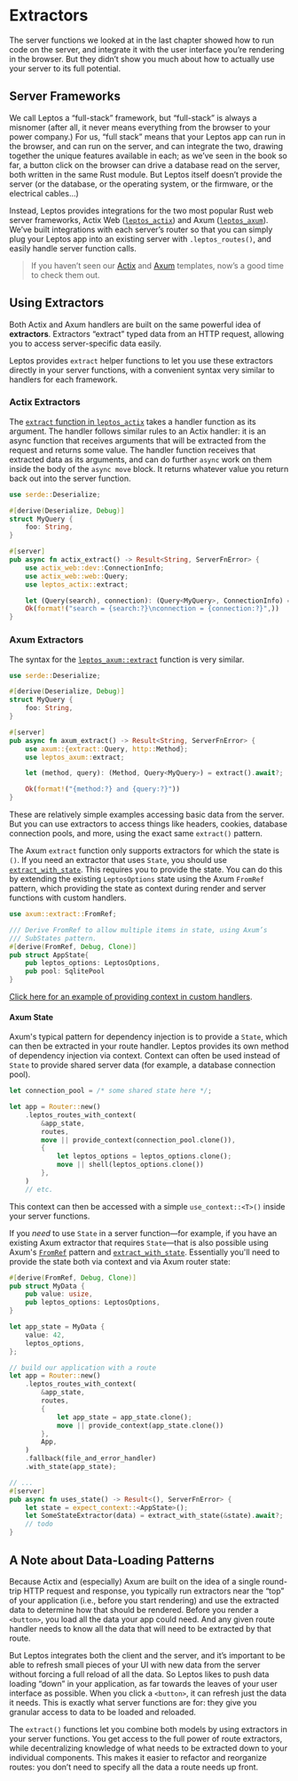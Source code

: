# Extractors

The server functions we looked at in the last chapter showed how to run code on the server, and integrate it with the user interface you’re rendering in the browser. But they didn’t show you much about how to actually use your server to its full potential.

## Server Frameworks

We call Leptos a “full-stack” framework, but “full-stack” is always a misnomer (after all, it never means everything from the browser to your power company.) For us, “full stack” means that your Leptos app can run in the browser, and can run on the server, and can integrate the two, drawing together the unique features available in each; as we’ve seen in the book so far, a button click on the browser can drive a database read on the server, both written in the same Rust module. But Leptos itself doesn’t provide the server (or the database, or the operating system, or the firmware, or the electrical cables...)

Instead, Leptos provides integrations for the two most popular Rust web server frameworks, Actix Web ([`leptos_actix`](https://docs.rs/leptos_actix/latest/leptos_actix/)) and Axum ([`leptos_axum`](https://docs.rs/leptos_axum/latest/leptos_axum/)). We’ve built integrations with each server’s router so that you can simply plug your Leptos app into an existing server with `.leptos_routes()`, and easily handle server function calls.

> If you haven’t seen our [Actix](https://github.com/leptos-rs/start) and [Axum](https://github.com/leptos-rs/start-axum) templates, now’s a good time to check them out.

## Using Extractors

Both Actix and Axum handlers are built on the same powerful idea of **extractors**. Extractors “extract” typed data from an HTTP request, allowing you to access server-specific data easily.

Leptos provides `extract` helper functions to let you use these extractors directly in your server functions, with a convenient syntax very similar to handlers for each framework.

### Actix Extractors

The [`extract` function in `leptos_actix`](https://docs.rs/leptos_actix/latest/leptos_actix/fn.extract.html) takes a handler function as its argument. The handler follows similar rules to an Actix handler: it is an async function that receives arguments that will be extracted from the request and returns some value. The handler function receives that extracted data as its arguments, and can do further `async` work on them inside the body of the `async move` block. It returns whatever value you return back out into the server function.

```rust
use serde::Deserialize;

#[derive(Deserialize, Debug)]
struct MyQuery {
    foo: String,
}

#[server]
pub async fn actix_extract() -> Result<String, ServerFnError> {
    use actix_web::dev::ConnectionInfo;
    use actix_web::web::Query;
    use leptos_actix::extract;

    let (Query(search), connection): (Query<MyQuery>, ConnectionInfo) = extract().await?;
    Ok(format!("search = {search:?}\nconnection = {connection:?}",))
}
```

### Axum Extractors

The syntax for the [`leptos_axum::extract`](https://docs.rs/leptos_axum/latest/leptos_axum/fn.extract.html) function is very similar.

```rust
use serde::Deserialize;

#[derive(Deserialize, Debug)]
struct MyQuery {
    foo: String,
}

#[server]
pub async fn axum_extract() -> Result<String, ServerFnError> {
    use axum::{extract::Query, http::Method};
    use leptos_axum::extract;

    let (method, query): (Method, Query<MyQuery>) = extract().await?;

    Ok(format!("{method:?} and {query:?}"))
}
```

These are relatively simple examples accessing basic data from the server. But you can use extractors to access things like headers, cookies, database connection pools, and more, using the exact same `extract()` pattern.

The Axum `extract` function only supports extractors for which the state is `()`. If you need an extractor that uses `State`, you should use [`extract_with_state`](https://docs.rs/leptos_axum/latest/leptos_axum/fn.extract_with_state.html). This requires you to provide the state. You can do this by extending the existing `LeptosOptions` state using the Axum `FromRef` pattern, which providing the state as context during render and server functions with custom handlers.

```rust
use axum::extract::FromRef;

/// Derive FromRef to allow multiple items in state, using Axum’s
/// SubStates pattern.
#[derive(FromRef, Debug, Clone)]
pub struct AppState{
    pub leptos_options: LeptosOptions,
    pub pool: SqlitePool
}
```

[Click here for an example of providing context in custom handlers](https://github.com/leptos-rs/leptos/blob/19ea6fae6aec2a493d79cc86612622d219e6eebb/examples/session_auth_axum/src/main.rs#L24-L44).

#### Axum State

Axum's typical pattern for dependency injection is to provide a `State`, which can then be extracted in your route handler. Leptos provides its own method of dependency injection via context. Context can often be used instead of `State` to provide shared server data (for example, a database connection pool).

```rust
let connection_pool = /* some shared state here */;

let app = Router::new()
    .leptos_routes_with_context(
        &app_state,
        routes,
        move || provide_context(connection_pool.clone()),
        {
            let leptos_options = leptos_options.clone();
            move || shell(leptos_options.clone())
        },
    )
    // etc.
```

This context can then be accessed with a simple `use_context::<T>()` inside your server functions.

If you _need_ to use `State` in a server function—for example, if you have an existing Axum extractor that requires `State`—that is also possible using Axum's [`FromRef`](https://docs.rs/axum/latest/axum/extract/derive.FromRef.html) pattern and [`extract_with_state`](https://docs.rs/leptos_axum/latest/leptos_axum/fn.extract_with_state.html). Essentially you'll need to provide the state both via context and via Axum router state:

```rust
#[derive(FromRef, Debug, Clone)]
pub struct MyData {
    pub value: usize,
    pub leptos_options: LeptosOptions,
}

let app_state = MyData {
    value: 42,
    leptos_options,
};

// build our application with a route
let app = Router::new()
    .leptos_routes_with_context(
        &app_state,
        routes,
        {
            let app_state = app_state.clone();
            move || provide_context(app_state.clone())
        },
        App,
    )
    .fallback(file_and_error_handler)
    .with_state(app_state);

// ...
#[server]
pub async fn uses_state() -> Result<(), ServerFnError> {
    let state = expect_context::<AppState>();
    let SomeStateExtractor(data) = extract_with_state(&state).await?;
    // todo
}
```

## A Note about Data-Loading Patterns

Because Actix and (especially) Axum are built on the idea of a single round-trip HTTP request and response, you typically run extractors near the “top” of your application (i.e., before you start rendering) and use the extracted data to determine how that should be rendered. Before you render a `<button>`, you load all the data your app could need. And any given route handler needs to know all the data that will need to be extracted by that route.

But Leptos integrates both the client and the server, and it’s important to be able to refresh small pieces of your UI with new data from the server without forcing a full reload of all the data. So Leptos likes to push data loading “down” in your application, as far towards the leaves of your user interface as possible. When you click a `<button>`, it can refresh just the data it needs. This is exactly what server functions are for: they give you granular access to data to be loaded and reloaded.

The `extract()` functions let you combine both models by using extractors in your server functions. You get access to the full power of route extractors, while decentralizing knowledge of what needs to be extracted down to your individual components. This makes it easier to refactor and reorganize routes: you don’t need to specify all the data a route needs up front.
